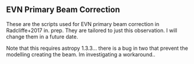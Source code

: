 ## EVN Primary Beam Correction

These are the scripts used for EVN primary beam correction in Radcliffe+2017 in. prep. They are tailored to just this observation. I will change them in a future date.

Note that this requires astropy 1.3.3... there is a bug in two that prevent the modelling creating the beam. Im investigating a workaround..
